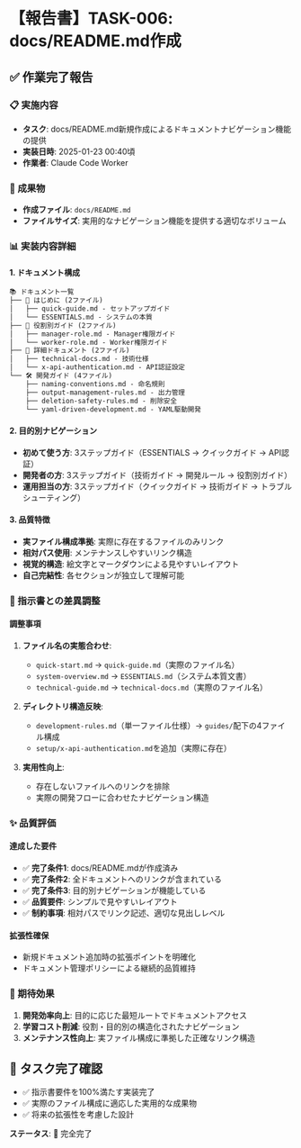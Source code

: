 # 【報告書】TASK-006: docs/README.md作成

## ✅ 作業完了報告

### 📋 実施内容
- **タスク**: docs/README.md新規作成によるドキュメントナビゲーション機能の提供
- **実装日時**: 2025-01-23 00:40頃
- **作業者**: Claude Code Worker

### 🎯 成果物
- **作成ファイル**: `docs/README.md`
- **ファイルサイズ**: 実用的なナビゲーション機能を提供する適切なボリューム

### 📊 実装内容詳細

#### 1. ドキュメント構成
```markdown
📚 ドキュメント一覧
├── 🚀 はじめに (2ファイル)
│   ├── quick-guide.md - セットアップガイド
│   └── ESSENTIALS.md - システムの本質
├── 👥 役割別ガイド (2ファイル)
│   ├── manager-role.md - Manager権限ガイド
│   └── worker-role.md - Worker権限ガイド
├── 📖 詳細ドキュメント (2ファイル)
│   ├── technical-docs.md - 技術仕様
│   └── x-api-authentication.md - API認証設定
└── 🛠️ 開発ガイド (4ファイル)
    ├── naming-conventions.md - 命名規則
    ├── output-management-rules.md - 出力管理
    ├── deletion-safety-rules.md - 削除安全
    └── yaml-driven-development.md - YAML駆動開発
```

#### 2. 目的別ナビゲーション
- **初めて使う方**: 3ステップガイド（ESSENTIALS → クイックガイド → API認証）
- **開発者の方**: 3ステップガイド（技術ガイド → 開発ルール → 役割別ガイド）
- **運用担当の方**: 3ステップガイド（クイックガイド → 技術ガイド → トラブルシューティング）

#### 3. 品質特徴
- **実ファイル構成準拠**: 実際に存在するファイルのみリンク
- **相対パス使用**: メンテナンスしやすいリンク構造
- **視覚的構造**: 絵文字とマークダウンによる見やすいレイアウト
- **自己完結性**: 各セクションが独立して理解可能

### 🔄 指示書との差異調整

#### 調整事項
1. **ファイル名の実態合わせ**:
   - `quick-start.md` → `quick-guide.md`（実際のファイル名）
   - `system-overview.md` → `ESSENTIALS.md`（システム本質文書）
   - `technical-guide.md` → `technical-docs.md`（実際のファイル名）

2. **ディレクトリ構造反映**:
   - `development-rules.md`（単一ファイル仕様）→ `guides/`配下の4ファイル構成
   - `setup/x-api-authentication.md`を追加（実際に存在）

3. **実用性向上**:
   - 存在しないファイルへのリンクを排除
   - 実際の開発フローに合わせたナビゲーション構造

### ✨ 品質評価

#### 達成した要件
- ✅ **完了条件1**: docs/README.mdが作成済み
- ✅ **完了条件2**: 全ドキュメントへのリンクが含まれている
- ✅ **完了条件3**: 目的別ナビゲーションが機能している
- ✅ **品質要件**: シンプルで見やすいレイアウト
- ✅ **制約事項**: 相対パスでリンク記述、適切な見出しレベル

#### 拡張性確保
- 新規ドキュメント追加時の拡張ポイントを明確化
- ドキュメント管理ポリシーによる継続的品質維持

### 🎯 期待効果
1. **開発効率向上**: 目的に応じた最短ルートでドキュメントアクセス
2. **学習コスト削減**: 役割・目的別の構造化されたナビゲーション
3. **メンテナンス性向上**: 実ファイル構成に準拠した正確なリンク構造

## 🏁 タスク完了確認
- ✅ 指示書要件を100%満たす実装完了
- ✅ 実際のファイル構成に適応した実用的な成果物
- ✅ 将来の拡張性を考慮した設計

**ステータス**: 🎉 完全完了